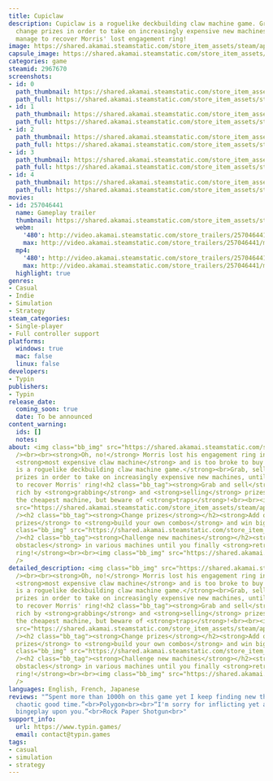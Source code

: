 ```yaml
---
title: Cupiclaw
description: Cupiclaw is a roguelike deckbuilding claw machine game. Grab, sell and
  change prizes in order to take on increasingly expensive new machines, until you
  manage to recover Morris' lost engagement ring!
image: https://shared.akamai.steamstatic.com/store_item_assets/steam/apps/2967670/header.jpg?t=1729781677
capsule_image: https://shared.akamai.steamstatic.com/store_item_assets/steam/apps/2967670/95f7bd93be12ad07e48ff5cc405043b27048932f/capsule_231x87.jpg?t=1729781677
categories: game
steamid: 2967670
screenshots:
- id: 0
  path_thumbnail: https://shared.akamai.steamstatic.com/store_item_assets/steam/apps/2967670/ss_f438bfc0c113780314dea7e3567ed7491d6eb35f.600x338.jpg?t=1729781677
  path_full: https://shared.akamai.steamstatic.com/store_item_assets/steam/apps/2967670/ss_f438bfc0c113780314dea7e3567ed7491d6eb35f.1920x1080.jpg?t=1729781677
- id: 1
  path_thumbnail: https://shared.akamai.steamstatic.com/store_item_assets/steam/apps/2967670/ss_28d6bed1cdbff77f258ab28316b666310cb5bdfc.600x338.jpg?t=1729781677
  path_full: https://shared.akamai.steamstatic.com/store_item_assets/steam/apps/2967670/ss_28d6bed1cdbff77f258ab28316b666310cb5bdfc.1920x1080.jpg?t=1729781677
- id: 2
  path_thumbnail: https://shared.akamai.steamstatic.com/store_item_assets/steam/apps/2967670/ss_9ad504daffe9519554e6064e4d13b1afe2d020ff.600x338.jpg?t=1729781677
  path_full: https://shared.akamai.steamstatic.com/store_item_assets/steam/apps/2967670/ss_9ad504daffe9519554e6064e4d13b1afe2d020ff.1920x1080.jpg?t=1729781677
- id: 3
  path_thumbnail: https://shared.akamai.steamstatic.com/store_item_assets/steam/apps/2967670/ss_b870174ae541f05bc9820a1007d1c3ca5fdd0650.600x338.jpg?t=1729781677
  path_full: https://shared.akamai.steamstatic.com/store_item_assets/steam/apps/2967670/ss_b870174ae541f05bc9820a1007d1c3ca5fdd0650.1920x1080.jpg?t=1729781677
- id: 4
  path_thumbnail: https://shared.akamai.steamstatic.com/store_item_assets/steam/apps/2967670/ss_c623a0ad6fc10ff62ed5e821d143c4bda4de9b36.600x338.jpg?t=1729781677
  path_full: https://shared.akamai.steamstatic.com/store_item_assets/steam/apps/2967670/ss_c623a0ad6fc10ff62ed5e821d143c4bda4de9b36.1920x1080.jpg?t=1729781677
movies:
- id: 257046441
  name: Gameplay trailer
  thumbnail: https://shared.akamai.steamstatic.com/store_item_assets/steam/apps/257046441/movie.293x165.jpg?t=1723740355
  webm:
    '480': http://video.akamai.steamstatic.com/store_trailers/257046441/movie480_vp9.webm?t=1723740355
    max: http://video.akamai.steamstatic.com/store_trailers/257046441/movie_max_vp9.webm?t=1723740355
  mp4:
    '480': http://video.akamai.steamstatic.com/store_trailers/257046441/movie480.mp4?t=1723740355
    max: http://video.akamai.steamstatic.com/store_trailers/257046441/movie_max.mp4?t=1723740355
  highlight: true
genres:
- Casual
- Indie
- Simulation
- Strategy
steam_categories:
- Single-player
- Full controller support
platforms:
  windows: true
  mac: false
  linux: false
developers:
- Typin
publishers:
- Typin
release_date:
  coming_soon: true
  date: To be announced
content_warning:
  ids: []
  notes:
about: <img class="bb_img" src="https://shared.akamai.steamstatic.com/store_item_assets/steam/apps/2967670/extras/Gif0.gif?t=1729781677"
  /><br><br><strong>Oh, no!</strong> Morris lost his engagement ring in the arcade's
  <strong>most expensive claw machine</strong> and is too broke to buy it back!<br><br><strong>Cupiclaw
  is a roguelike deckbuilding claw machine game.</strong><br>Grab, sell and change
  prizes in order to take on increasingly expensive new machines, until you manage
  to recover Morris' ring!<h2 class="bb_tag"><strong>Grab and sell</strong></h2>Get
  rich by <strong>grabbing</strong> and <strong>selling</strong> prizes starting from
  the cheapest machine, but beware of <strong>traps</strong>!<br><br><img class="bb_img"
  src="https://shared.akamai.steamstatic.com/store_item_assets/steam/apps/2967670/extras/Gif1.gif?t=1729781677"
  /><h2 class="bb_tag"><strong>Change prizes</strong></h2><strong>Add or remove available
  prizes</strong> to <strong>build your own combos</strong> and win big!<br><br><img
  class="bb_img" src="https://shared.akamai.steamstatic.com/store_item_assets/steam/apps/2967670/extras/Gif2.gif?t=1729781677"
  /><h2 class="bb_tag"><strong>Challenge new machines</strong></h2><strong>Get over
  obstacles</strong> in various machines until you finally <strong>retrieve Morris'
  ring!</strong><br><br><img class="bb_img" src="https://shared.akamai.steamstatic.com/store_item_assets/steam/apps/2967670/extras/Gif3.gif?t=1729781677"
  />
detailed_description: <img class="bb_img" src="https://shared.akamai.steamstatic.com/store_item_assets/steam/apps/2967670/extras/Gif0.gif?t=1729781677"
  /><br><br><strong>Oh, no!</strong> Morris lost his engagement ring in the arcade's
  <strong>most expensive claw machine</strong> and is too broke to buy it back!<br><br><strong>Cupiclaw
  is a roguelike deckbuilding claw machine game.</strong><br>Grab, sell and change
  prizes in order to take on increasingly expensive new machines, until you manage
  to recover Morris' ring!<h2 class="bb_tag"><strong>Grab and sell</strong></h2>Get
  rich by <strong>grabbing</strong> and <strong>selling</strong> prizes starting from
  the cheapest machine, but beware of <strong>traps</strong>!<br><br><img class="bb_img"
  src="https://shared.akamai.steamstatic.com/store_item_assets/steam/apps/2967670/extras/Gif1.gif?t=1729781677"
  /><h2 class="bb_tag"><strong>Change prizes</strong></h2><strong>Add or remove available
  prizes</strong> to <strong>build your own combos</strong> and win big!<br><br><img
  class="bb_img" src="https://shared.akamai.steamstatic.com/store_item_assets/steam/apps/2967670/extras/Gif2.gif?t=1729781677"
  /><h2 class="bb_tag"><strong>Challenge new machines</strong></h2><strong>Get over
  obstacles</strong> in various machines until you finally <strong>retrieve Morris'
  ring!</strong><br><br><img class="bb_img" src="https://shared.akamai.steamstatic.com/store_item_assets/steam/apps/2967670/extras/Gif3.gif?t=1729781677"
  />
languages: English, French, Japanese
reviews: "“Spent more than 1000h on this game yet I keep finding new things to do.”<br>Dev<br><br>“A
  chaotic good time.”<br>Polygon<br><br>“I'm sorry for inflicting yet another potential
  bingeplay upon you.”<br>Rock Paper Shotgun<br>"
support_info:
  url: https://www.typin.games/
  email: contact@typin.games
tags:
- casual
- simulation
- strategy
---
```


